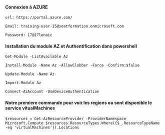 #### Connexion à AZURE 

``url: https://portal.azure.com/``

``Email: training-user-15@soatformation.onmicrosoft.com``

``Password: 17@17lenaic``

#### Installation du module AZ et Authentification dans powershell 


``Get-Module -ListAvailable Az``

``Install-Module -Name Az -AllowClobber -Force -Confirm:$false``


``Update-Module -Name Az``


``Import-Module Az``



``Connect-AzAccount -UseDeviceAuthentication``


#### Notre premiere commande pour voir les regions ou sont disponible le service vitualMachines

``
$resources = Get-AzResourceProvider -ProviderNamespace Microsoft.Compute
$resources.ResourceTypes.Where({$_.ResourceTypeName -eq 'virtualMachines'}).Locations
``

